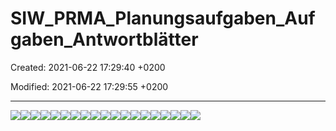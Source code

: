 # SIW_PRMA_Planungsaufgaben_Aufgaben_Antwortblätter

Created: 2021-06-22 17:29:40 +0200

Modified: 2021-06-22 17:29:55 +0200

---

![](../../media/S1_02_PRMA_Projektmanagement-Grundlagen-SIW_PRMA_Planungsaufgaben_Aufgaben_Antwortblätter-image1.png)![](../../media/S1_02_PRMA_Projektmanagement-Grundlagen-SIW_PRMA_Planungsaufgaben_Aufgaben_Antwortblätter-image2.png)![](../../media/S1_02_PRMA_Projektmanagement-Grundlagen-SIW_PRMA_Planungsaufgaben_Aufgaben_Antwortblätter-image3.png)![](../../media/S1_02_PRMA_Projektmanagement-Grundlagen-SIW_PRMA_Planungsaufgaben_Aufgaben_Antwortblätter-image4.png)![](../../media/S1_02_PRMA_Projektmanagement-Grundlagen-SIW_PRMA_Planungsaufgaben_Aufgaben_Antwortblätter-image5.png)![](../../media/S1_02_PRMA_Projektmanagement-Grundlagen-SIW_PRMA_Planungsaufgaben_Aufgaben_Antwortblätter-image6.png)![](../../media/S1_02_PRMA_Projektmanagement-Grundlagen-SIW_PRMA_Planungsaufgaben_Aufgaben_Antwortblätter-image7.png)![](../../media/S1_02_PRMA_Projektmanagement-Grundlagen-SIW_PRMA_Planungsaufgaben_Aufgaben_Antwortblätter-image8.png)![](../../media/S1_02_PRMA_Projektmanagement-Grundlagen-SIW_PRMA_Planungsaufgaben_Aufgaben_Antwortblätter-image9.png)![](../../media/S1_02_PRMA_Projektmanagement-Grundlagen-SIW_PRMA_Planungsaufgaben_Aufgaben_Antwortblätter-image10.png)![](../../media/S1_02_PRMA_Projektmanagement-Grundlagen-SIW_PRMA_Planungsaufgaben_Aufgaben_Antwortblätter-image11.png)![](../../media/S1_02_PRMA_Projektmanagement-Grundlagen-SIW_PRMA_Planungsaufgaben_Aufgaben_Antwortblätter-image12.png)![](../../media/S1_02_PRMA_Projektmanagement-Grundlagen-SIW_PRMA_Planungsaufgaben_Aufgaben_Antwortblätter-image13.png)![](../../media/S1_02_PRMA_Projektmanagement-Grundlagen-SIW_PRMA_Planungsaufgaben_Aufgaben_Antwortblätter-image14.png)![](../../media/S1_02_PRMA_Projektmanagement-Grundlagen-SIW_PRMA_Planungsaufgaben_Aufgaben_Antwortblätter-image15.png)![](../../media/S1_02_PRMA_Projektmanagement-Grundlagen-SIW_PRMA_Planungsaufgaben_Aufgaben_Antwortblätter-image16.png)![](../../media/S1_02_PRMA_Projektmanagement-Grundlagen-SIW_PRMA_Planungsaufgaben_Aufgaben_Antwortblätter-image17.png)![](../../media/S1_02_PRMA_Projektmanagement-Grundlagen-SIW_PRMA_Planungsaufgaben_Aufgaben_Antwortblätter-image18.png)![](../../media/S1_02_PRMA_Projektmanagement-Grundlagen-SIW_PRMA_Planungsaufgaben_Aufgaben_Antwortblätter-image19.png)



















